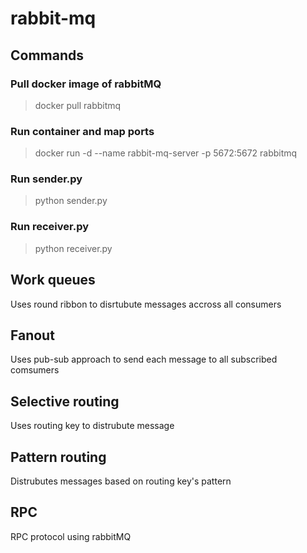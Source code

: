 # rabbit-mq
## Commands

### Pull docker image of rabbitMQ
>docker pull rabbitmq
### Run container and map ports
>docker run -d --name rabbit-mq-server -p 5672:5672 rabbitmq
### Run sender.py
>python sender.py
### Run receiver.py
>python receiver.py

## Work queues 
Uses round ribbon to disrtubute messages accross all consumers

## Fanout
Uses pub-sub approach to send each message to all subscribed comsumers

## Selective routing
Uses routing key to distrubute message

## Pattern routing
Distrubutes messages based on routing key's pattern

## RPC
RPC protocol using rabbitMQ


